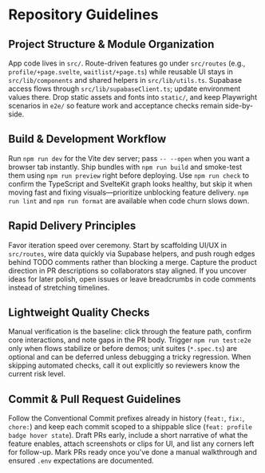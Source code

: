 # Repository Guidelines

## Project Structure & Module Organization
App code lives in `src/`. Route-driven features go under `src/routes` (e.g., `profile/+page.svelte`, `waitlist/+page.ts`) while reusable UI stays in `src/lib/components` and shared helpers in `src/lib/utils.ts`. Supabase access flows through `src/lib/supabaseClient.ts`; update environment values there. Drop static assets and fonts into `static/`, and keep Playwright scenarios in `e2e/` so feature work and acceptance checks remain side-by-side.

## Build & Development Workflow
Run `npm run dev` for the Vite dev server; pass `-- --open` when you want a browser tab instantly. Ship bundles with `npm run build` and smoke-test them using `npm run preview` right before deploying. Use `npm run check` to confirm the TypeScript and SvelteKit graph looks healthy, but skip it when moving fast and fixing visuals—prioritize unblocking feature delivery. `npm run lint` and `npm run format` are available when code churn slows down.

## Rapid Delivery Principles
Favor iteration speed over ceremony. Start by scaffolding UI/UX in `src/routes`, wire data quickly via Supabase helpers, and push rough edges behind TODO comments rather than blocking a merge. Capture the product direction in PR descriptions so collaborators stay aligned. If you uncover ideas for later polish, open issues or leave breadcrumbs in code comments instead of stretching timelines.

## Lightweight Quality Checks
Manual verification is the baseline: click through the feature path, confirm core interactions, and note gaps in the PR body. Trigger `npm run test:e2e` only when flows stabilize or before demos; unit suites (`*.spec.ts`) are optional and can be deferred unless debugging a tricky regression. When skipping automated checks, call it out explicitly so reviewers know the current risk level.

## Commit & Pull Request Guidelines
Follow the Conventional Commit prefixes already in history (`feat:`, `fix:`, `chore:`) and keep each commit scoped to a shippable slice (`feat: profile badge hover state`). Draft PRs early, include a short narrative of what the feature enables, attach screenshots or clips for UI, and list any corners left for follow-up. Mark PRs ready once you've done a manual walkthrough and ensured `.env` expectations are documented.
